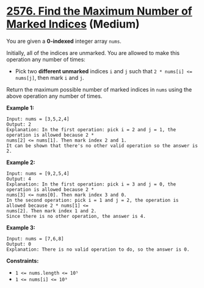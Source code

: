 # [2576. Find the Maximum Number of Marked Indices][link] (Medium)

[link]: https://leetcode.com/problems/find-the-maximum-number-of-marked-indices/

You are given a **0-indexed** integer array `nums`.

Initially, all of the indices are unmarked. You are allowed to make this operation any number of
times:

- Pick two **different unmarked** indices `i` and `j` such that `2 * nums[i] <= nums[j]`, then mark
`i` and `j`.

Return the maximum possible number of marked indices in `nums` using the above operation any number
of times.

**Example 1:**

```
Input: nums = [3,5,2,4]
Output: 2
Explanation: In the first operation: pick i = 2 and j = 1, the operation is allowed because 2 *
nums[2] <= nums[1]. Then mark index 2 and 1.
It can be shown that there's no other valid operation so the answer is 2.
```

**Example 2:**

```
Input: nums = [9,2,5,4]
Output: 4
Explanation: In the first operation: pick i = 3 and j = 0, the operation is allowed because 2 *
nums[3] <= nums[0]. Then mark index 3 and 0.
In the second operation: pick i = 1 and j = 2, the operation is allowed because 2 * nums[1] <=
nums[2]. Then mark index 1 and 2.
Since there is no other operation, the answer is 4.
```

**Example 3:**

```
Input: nums = [7,6,8]
Output: 0
Explanation: There is no valid operation to do, so the answer is 0.
```

**Constraints:**

- `1 <= nums.length <= 10⁵`
- `1 <= nums[i] <= 10⁹`
